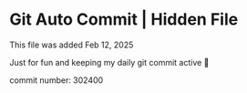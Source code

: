 # Git Auto Commit | Hidden File

This file was added Feb 12, 2025

Just for fun and keeping my daily git commit active 🤪

commit number: 302400
